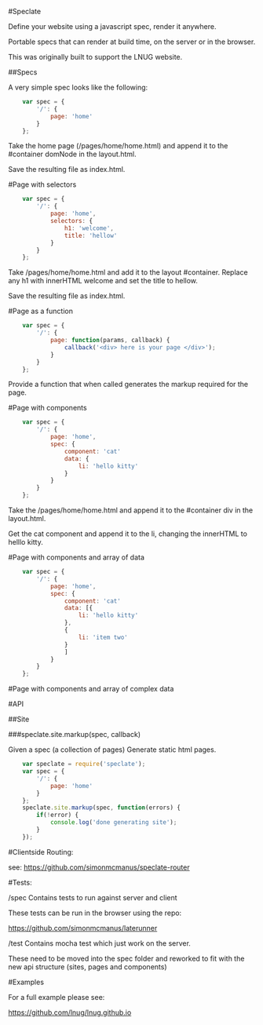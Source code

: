 

#Speclate

Define your website using a javascript spec, render it anywhere.

Portable specs that can render at build time, on the server or in the browser.

This was originally built to support the LNUG website.


##Specs


A very simple spec looks like the following:


```js
    var spec = {
        '/': {
            page: 'home'
        }
    };
```

Take the home page (/pages/home/home.html) and append it to the #container domNode in the layout.html.

Save the resulting file as index.html.


#Page with selectors


```js
    var spec = {
        '/': {
            page: 'home',
            selectors: {
                h1: 'welcome',
                title: 'hellow'
            }
        }
    };
```

Take /pages/home/home.html and add it to the layout #container.
Replace any h1 with innerHTML welcome and set the title to hellow.

Save the resulting file as index.html.



#Page as a function

```js
    var spec = {
        '/': {
            page: function(params, callback) {
                callback('<div> here is your page </div>');
            }
        }
    };
```

Provide a function that when called generates the markup required for the page.


#Page with components


```js
    var spec = {
        '/': {
            page: 'home',
            spec: {
                component: 'cat'
                data: {
                    li: 'hello kitty'
                }
            }
        }
    };
```

Take the /pages/home/home.html and append it to the #container div in the layout.html.

Get the cat component and append it to the li, changing the innerHTML to helllo kitty.


#Page with components and array of data

```js
    var spec = {
        '/': {
            page: 'home',
            spec: {
                component: 'cat'
                data: [{
                    li: 'hello kitty'
                },
                {
                    li: 'item two'
                }
                ]
            }
        }
    };
```


#Page with components and array of complex data



#API

##Site

###speclate.site.markup(spec, callback)

Given a spec (a collection of pages) Generate static html pages.


```js
    var speclate = require('speclate');
    var spec = {
        '/': {
            page: 'home'
        }
    };
    speclate.site.markup(spec, function(errors) {
        if(!error) {
            console.log('done generating site');
        }
    });
```

#Clientside Routing:

see:
https://github.com/simonmcmanus/speclate-router


#Tests:


/spec
Contains tests to run against server and client

These tests can be run in the browser using the repo:

https://github.com/simonmcmanus/laterunner




/test
Contains mocha test which just work on the server.

These need to be moved into the spec folder and reworked to fit with the new api structure (sites, pages and components)


#Examples

For a full example please see:

https://github.com/lnug/lnug.github.io